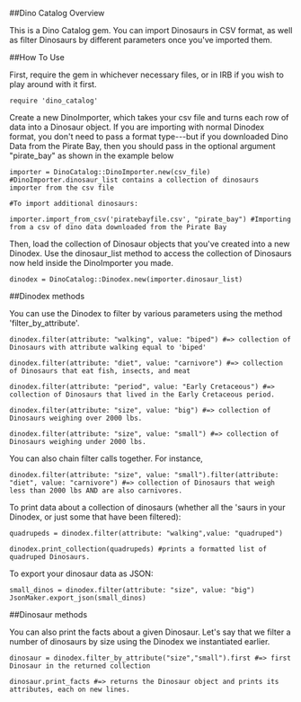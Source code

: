 ##Dino Catalog Overview

This is a Dino Catalog gem. You can import Dinosaurs in CSV format, as well as filter Dinosaurs by different parameters once you've imported them.

##How To Use

First, require the gem in whichever necessary files, or in IRB if you wish to play around with it first.

```require 'dino_catalog'```

Create a new DinoImporter, which takes your csv file and turns each row of data into a Dinosaur object. If you are importing with normal Dinodex format, you don't need to pass a format type---but if you downloaded Dino Data from the Pirate Bay, then you should pass in the optional argument "pirate_bay" as shown in the example below

```
importer = DinoCatalog::DinoImporter.new(csv_file) #DinoImporter.dinosaur_list contains a collection of dinosaurs importer from the csv file

#To import additional dinosaurs:

importer.import_from_csv('piratebayfile.csv', "pirate_bay") #Importing from a csv of dino data downloaded from the Pirate Bay
```

Then, load the collection of Dinosaur objects that you've created into a new Dinodex. Use the dinosaur_list method to access the collection of Dinosaurs now held inside the DinoImporter you made.

```dinodex = DinoCatalog::Dinodex.new(importer.dinosaur_list)```

##Dinodex methods

You can use the Dinodex to filter by various parameters using the method 'filter_by_attribute'.

```
dinodex.filter(attribute: "walking", value: "biped") #=> collection of Dinosaurs with attribute walking equal to 'biped'

dinodex.filter(attribute: "diet", value: "carnivore") #=> collection of Dinosaurs that eat fish, insects, and meat

dinodex.filter(attribute: "period", value: "Early Cretaceous") #=> collection of Dinosaurs that lived in the Early Cretaceous period.

dinodex.filter(attribute: "size", value: "big") #=> collection of Dinosaurs weighing over 2000 lbs.

dinodex.filter(attribute: "size", value: "small") #=> collection of Dinosaurs weighing under 2000 lbs.

```

You can also chain filter calls together. For instance,

```
dinodex.filter(attribute: "size", value: "small").filter(attribute: "diet", value: "carnivore") #=> collection of Dinosaurs that weigh less than 2000 lbs AND are also carnivores.
```

To print data about a collection of dinosaurs (whether all the 'saurs in your Dinodex, or just some that have been filtered):
```
quadrupeds = dinodex.filter(attribute: "walking",value: "quadruped")

dinodex.print_collection(quadrupeds) #prints a formatted list of quadruped Dinosaurs.
```

To export your dinosaur data as JSON:
```
small_dinos = dinodex.filter(attribute: "size", value: "big")
JsonMaker.export_json(small_dinos)
```

##Dinosaur methods

You can also print the facts about a given Dinosaur. Let's say that we filter a number of dinosaurs by size using the Dinodex we instantiated earlier.

```
dinosaur = dinodex.filter_by_attribute("size","small").first #=> first Dinosaur in the returned collection

dinosaur.print_facts #=> returns the Dinosaur object and prints its attributes, each on new lines.
```

